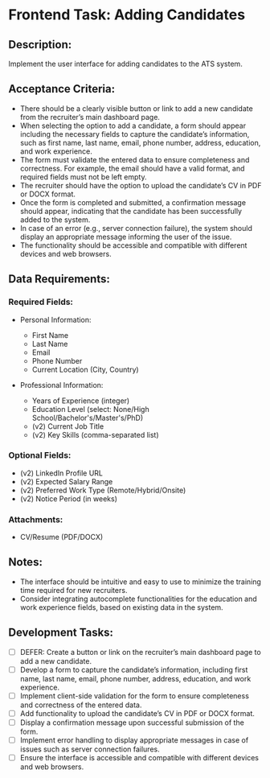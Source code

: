 # Frontend Task: Adding Candidates

## Description:
Implement the user interface for adding candidates to the ATS system.

## Acceptance Criteria:
* There should be a clearly visible button or link to add a new candidate from the recruiter’s main dashboard page.
* When selecting the option to add a candidate, a form should appear including the necessary fields to capture the candidate’s information, such as first name, last name, email, phone number, address, education, and work experience.
* The form must validate the entered data to ensure completeness and correctness. For example, the email should have a valid format, and required fields must not be left empty.
* The recruiter should have the option to upload the candidate’s CV in PDF or DOCX format.
* Once the form is completed and submitted, a confirmation message should appear, indicating that the candidate has been successfully added to the system.
* In case of an error (e.g., server connection failure), the system should display an appropriate message informing the user of the issue.
* The functionality should be accessible and compatible with different devices and web browsers.

## Data Requirements:

### Required Fields:
- Personal Information:
  - First Name
  - Last Name
  - Email
  - Phone Number
  - Current Location (City, Country)

- Professional Information:
  - Years of Experience (integer)
  - Education Level (select: None/High School/Bachelor's/Master's/PhD)
  - (v2) Current Job Title
  - (v2) Key Skills (comma-separated list)

### Optional Fields:
  - (v2) LinkedIn Profile URL
  - (v2) Expected Salary Range
  - (v2) Preferred Work Type (Remote/Hybrid/Onsite)
  - (v2) Notice Period (in weeks)

### Attachments:
  - CV/Resume (PDF/DOCX)

## Notes:
* The interface should be intuitive and easy to use to minimize the training time required for new recruiters.
* Consider integrating autocomplete functionalities for the education and work experience fields, based on existing data in the system.

## Development Tasks:
- [ ] DEFER: Create a button or link on the recruiter’s main dashboard page to add a new candidate.
- [ ] Develop a form to capture the candidate’s information, including first name, last name, email, phone number, address, education, and work experience.
- [ ] Implement client-side validation for the form to ensure completeness and correctness of the entered data.
- [ ] Add functionality to upload the candidate’s CV in PDF or DOCX format.
- [ ] Display a confirmation message upon successful submission of the form.
- [ ] Implement error handling to display appropriate messages in case of issues such as server connection failures.
- [ ] Ensure the interface is accessible and compatible with different devices and web browsers.
